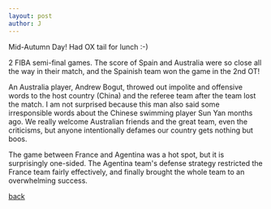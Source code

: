 ```yaml
---
layout: post
author: J
---
```


Mid-Autumn Day! Had OX tail for lunch :-)

2 FIBA semi-final games. The score of Spain and Australia were so close all
the way in their match, and the Spainish team won the game in the 2nd OT!

An Australia player, Andrew Bogut, throwed out impolite and offensive words to
the host country (China) and the referee team after the team lost the match. I
am not surprised because this man also said some irresponsible words about the
Chinese swimming player Sun Yan months ago. We really welcome Australian
friends and the great team, even the criticisms, but anyone intentionally
defames our country gets nothing but boos.

The game between France and Agentina was a hot spot, but it is surprisingly
one-sided. The Agentina team's defense strategy restricted the France team
fairly effectively, and finally brought the whole team to an overwhelming
success.

[back](https://yifanjiang.github.io/)
